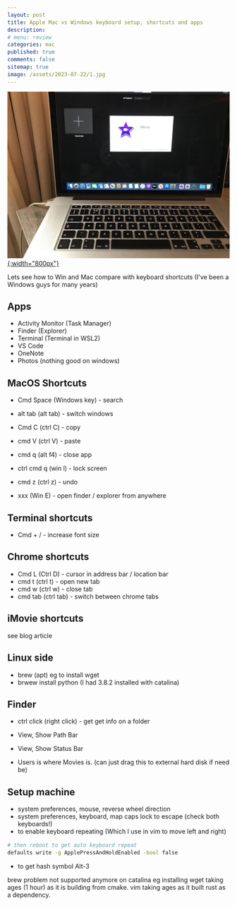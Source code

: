 ```yaml
---
layout: post
title: Apple Mac vs Windows keyboard setup, shortcuts and apps
description: 
# menu: review
categories: mac
published: true 
comments: false     
sitemap: true
image: /assets/2023-07-22/1.jpg
---
```


[![alt text](/assets/2023-07-22/1.jpg "email"){:width="800px"}](/assets/2023-07-22/1.jpg)

Lets see how to Win and Mac compare with keyboard shortcuts (I've been a Windows guys for many years)

## Apps

- Activity Monitor (Task Manager)
- Finder (Explorer)
- Terminal (Terminal in WSL2)
- VS Code 
- OneNote
- Photos (nothing good on windows)


## MacOS Shortcuts

- Cmd Space (Windows key) - search
- alt tab (alt tab) - switch windows
- Cmd C (ctrl C) - copy
- cmd V (ctrl V) - paste
- cmd q (alt f4) - close app

- ctrl cmd q (win l) - lock screen
- cmd z (ctrl z) - undo

- xxx (Win E) - open finder / explorer from anywhere

## Terminal shortcuts

- Cmd + / - increase font size

## Chrome shortcuts

- Cmd L (Ctrl D) - cursor in address bar / location bar
- cmd t (ctrl t) - open new tab
- cmd w (ctrl w) - close tab
- cmd tab (ctrl tab) - switch between chrome tabs

## iMovie shortcuts
see blog article

## Linux side

- brew (apt) eg to install wget 
- brwew install python  (I had 3.8.2 installed with catalina)

## Finder 

- ctrl click (right click) - get get info on a folder

- View, Show Path Bar
- View, Show Status Bar

- Users is where Movies is. (can just drag this to external hard disk if need be)

## Setup machine

- system preferences, mouse, reverse wheel direction
- system preferences, keyboard, map caps lock to escape (check both keyboards!)
- to enable keyboard repeating (Which I use in vim to move left and right)

```bash
# then reboot to get auto keyboard repeat
defaults write -g ApplePressAndHoldEnabled -bool false
```

- to get hash symbol Alt-3

brew problem not supported anymore on catalina eg installing wget taking ages (1 hour) as it is building from cmake. vim taking ages as it built rust as a dependency.
